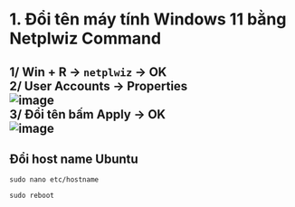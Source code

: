 # 1. Đổi tên máy tính Windows 11 bằng Netplwiz Command
1/ Win + R -> `netplwiz` -> OK </br>
2/  User Accounts -> Properties </br>
![image](https://github.com/user-attachments/assets/d39d03c7-4dd1-4f42-a7f8-53a698d05889) </br>
3/ Đổi tên bấm Apply -> OK </br>
![image](https://github.com/user-attachments/assets/643c41c7-f191-49e3-aa57-a1485f633e67)
-------



Đổi host name Ubuntu
----

```
sudo nano etc/hostname
```

```
sudo reboot
```
